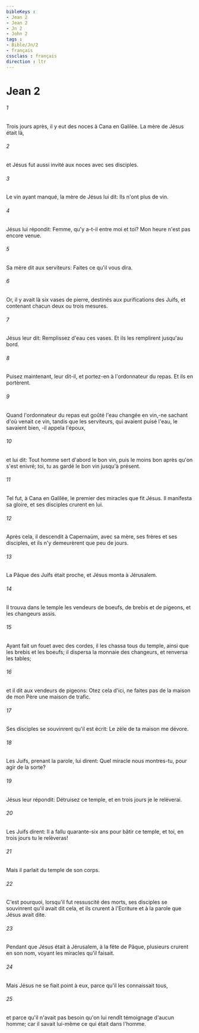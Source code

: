 ```yaml
---
bibleKeys : 
- Jean 2
- Jean 2
- Jn 2
- John 2
tags : 
- Bible/Jn/2
- français
cssclass : français
direction : ltr
---
```


# Jean 2

###### 1
Trois jours après, il y eut des noces à Cana en Galilée. La mère de Jésus était là,
###### 2
et Jésus fut aussi invité aux noces avec ses disciples.
###### 3
Le vin ayant manqué, la mère de Jésus lui dit: Ils n'ont plus de vin.
###### 4
Jésus lui répondit: Femme, qu'y a-t-il entre moi et toi? Mon heure n'est pas encore venue.
###### 5
Sa mère dit aux serviteurs: Faites ce qu'il vous dira.
###### 6
Or, il y avait là six vases de pierre, destinés aux purifications des Juifs, et contenant chacun deux ou trois mesures.
###### 7
Jésus leur dit: Remplissez d'eau ces vases. Et ils les remplirent jusqu'au bord.
###### 8
Puisez maintenant, leur dit-il, et portez-en à l'ordonnateur du repas. Et ils en portèrent.
###### 9
Quand l'ordonnateur du repas eut goûté l'eau changée en vin,-ne sachant d'où venait ce vin, tandis que les serviteurs, qui avaient puisé l'eau, le savaient bien, -il appela l'époux,
###### 10
et lui dit: Tout homme sert d'abord le bon vin, puis le moins bon après qu'on s'est enivré; toi, tu as gardé le bon vin jusqu'à présent.
###### 11
Tel fut, à Cana en Galilée, le premier des miracles que fit Jésus. Il manifesta sa gloire, et ses disciples crurent en lui.
###### 12
Après cela, il descendit à Capernaüm, avec sa mère, ses frères et ses disciples, et ils n'y demeurèrent que peu de jours.
###### 13
La Pâque des Juifs était proche, et Jésus monta à Jérusalem.
###### 14
Il trouva dans le temple les vendeurs de boeufs, de brebis et de pigeons, et les changeurs assis.
###### 15
Ayant fait un fouet avec des cordes, il les chassa tous du temple, ainsi que les brebis et les boeufs; il dispersa la monnaie des changeurs, et renversa les tables;
###### 16
et il dit aux vendeurs de pigeons: Otez cela d'ici, ne faites pas de la maison de mon Père une maison de trafic.
###### 17
Ses disciples se souvinrent qu'il est écrit: Le zèle de ta maison me dévore.
###### 18
Les Juifs, prenant la parole, lui dirent: Quel miracle nous montres-tu, pour agir de la sorte?
###### 19
Jésus leur répondit: Détruisez ce temple, et en trois jours je le relèverai.
###### 20
Les Juifs dirent: Il a fallu quarante-six ans pour bâtir ce temple, et toi, en trois jours tu le relèveras!
###### 21
Mais il parlait du temple de son corps.
###### 22
C'est pourquoi, lorsqu'il fut ressuscité des morts, ses disciples se souvinrent qu'il avait dit cela, et ils crurent à l'Ecriture et à la parole que Jésus avait dite.
###### 23
Pendant que Jésus était à Jérusalem, à la fête de Pâque, plusieurs crurent en son nom, voyant les miracles qu'il faisait.
###### 24
Mais Jésus ne se fiait point à eux, parce qu'il les connaissait tous,
###### 25
et parce qu'il n'avait pas besoin qu'on lui rendît témoignage d'aucun homme; car il savait lui-même ce qui était dans l'homme.
